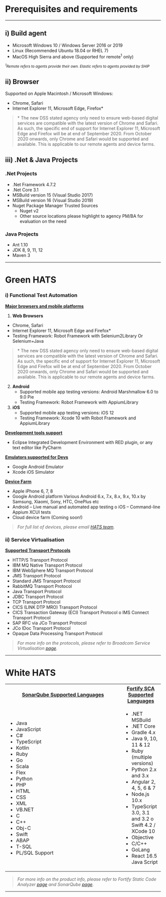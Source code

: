 # Prerequisites and requirements
-----------------------------------------

## i) Build agent
- Microsoft Windows 10 / Windows Server 2016 or 2019
- Linux (Recommended Ubuntu 18.04 or RHEL 7)
- MacOS High Sierra and above (Supported for remote<sup>1</sup> only)  

<i><small><sup>1</sup>Remote refers to agents provide their own. Elastic refers to agents provided by SHIP</small></i>

## ii) Browser
Supported on Apple Macintosh / Microsoft Windows:
- Chrome, Safari
- Internet Explorer 11, Microsoft Edge, Firefox*

 > \* The new DSS stated agency only need to ensure web-based digital services are compatible with the latest version of Chrome and Safari. As such, the specific end of support for Internet Explorer 11, Microsoft Edge and Firefox will be at end of September 2020. From October 2020 onwards, only Chrome and Safari would be supported and available. This is applicable to our remote agents and device farms.

## iii) .Net & Java Projects
### .Net Projects
- .Net Framework 4.7.2
- .Net Core 3.1
- MSBuild version 15 (Visual Studio 2017)
- MSBuild version 16 (Visual Studio 2019)
- Nuget Package Manager Trusted Sources
    - Nuget v2
    - Other source locations please highlight to agency PM/BA for evaluation on the need

### Java Projects
- Ant 1.10
- JDK 8, 9, 11, 12
- Maven 3

***

# Green HATS
### i) Functional Test Automation
<strong><u>Major browsers and mobile platforms</u></strong>
1. <strong>Web Browsers</strong>
 - Chrome, Safari
 - Internet Explorer 11, Microsoft Edge and Firefox*
 - Testing Framework: Robot Framework with Selenium2Library Or Selenium+Java

 > \* The new DSS stated agency only need to ensure web-based digital services are compatible with the latest version of Chrome and Safari. As such, the specific end of support for Internet Explorer 11, Microsoft Edge and Firefox will be at end of September 2020. From October 2020 onwards, only Chrome and Safari would be supported and available. This is applicable to our remote agents and device farms.

2. <strong>Android</strong>
    - Supported mobile app testing versions: Android Marshmallow 6.0 to 9.0 Pie 
    - Testing Framework: Robot Framework with AppiumLibrary
3. <strong>iOS</strong>
    - Supported mobile app testing versions: iOS 12
    - Testing Framework: Xcode 10 with Robot Framework and AppiumLibrary

<strong><u>Development tools support</u></strong>  
 - Eclipse Integrated Development Environment with RED plugin, or any text editor like PyCharm

<strong><u>Emulators supported for Devs</u></strong>
- Google Android Emulator
- Xcode iOS Simulator

<strong><u>Device Farm</u></strong>
- Apple iPhone 6, 7, 8
- Google Android platform Various Android 6.x, 7.x, 8.x, 9.x, 10.x by Samsung,
Xiaomi, Sony, HTC, OnePlus etc
- Android – Live manual and automated app testing o iOS – Command-line Appium XCUI tests
- Cloud device farm (Coming soon!)
>_For full list of devices, please email <a href="mailto:enquiries_HATS@tech.gov.com">HATS team</a>._

### ii) Service Virtualisation
<strong><u>Supported Transport Protocols</u></strong>
- HTTP/S Transport Protocol
- IBM MQ Native Transport Protocol
- IBM WebSphere MQ Transport Protocol
- JMS Transport Protocol
- Standard JMS Transport Protocol
- RabbitMQ Transport Protocol
- Java Transport Protocol
- JDBC Transport Protocol
- TCP Transport Protocol
- CICS (LINK DTP MRO) Transport Protocol
- CICS Transaction Gateway (ECI) Transport Protocol o IMS Connect Transport Protocol
- SAP RFC via JCo Transport Protocol
- JCo IDoc Transport Protocol
- Opaque Data Processing Transport Protocol

> _For more info on the protocols, please refer to Broadcom Service Virtualisation [page](https://techdocs.broadcom.com/content/broadcom/techdocs/us/en/ca-enterprise-software/continuous-testing/devtest-solutions/10-5/using/using-service-virtualization.html)._

***

# White HATS

<table>
  <tr>
    <th style="width:358px"><strong><u>SonarQube Supported Languages</u></strong></th>  
    <th><strong><u>Fortify SCA Supported Languages</u></strong></th>
  </tr>

  <tr>

   <td>
    <ul>
     <li>Java</li>
     <li>JavaScript</li>
     <li>C#</li>
     <li>TypeScript</li>
     <li>Kotlin</li>
     <li>Ruby</li>
     <li>Go</li>
     <li>Scala</li>
     <li>Flex</li>
     <li>Python</li>
     <li>PHP</li>
     <li>HTML</li>
     <li>CSS</li>
     <li>XML</li>
     <li>VB.NET</li>
     <li>C</li>
     <li>C++</li>
     <li>Obj-C</li>
     <li>Swift</li>
     <li>ABAP</li>
     <li>T-SQL</li>
     <li>PL/SQL Support</li>
    </ul>   
   </td>


   <td valign="top">
    <ul>
      <li> .NET MSBuild </li>
      <li> .NET Core </li>
      <li> Gradle 4.x
      <li> Java 9, 10, 11 & 12 </li>
      <li> Ruby (multiple versions) </li>
      <li> Python 2.x and 3.x </li>
      <li> Angular 2, 4, 5, 6 & 7 </li>
      <li> Node.js 10.x </li>
      <li> TypeScript 3.0, 3.1 and 3.2 o Swift 4.2 / XCode 10 </li>
      <li> Objective<li>C/C++ </li>
      <li> GoLang </li>
      <li> React 16.5 Java Script </li>
    </ul>
   </td>

  </tr>
</table>


>_For more info on the product info, please refer to Fortify Static Code Analyzer [page](https://www.microfocus.com/en-us/products/static-code-analysis-sast/overview) and SonarQube [page](https://www.sonarsource.com/products/sonarqube/)._

***

